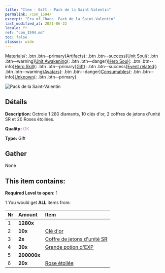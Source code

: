 ```yaml
---
title: "Item - Gift - Pack de la Saint-Valentin"
permalink: /con_1594/
excerpt: "Era of Chaos  Pack de la Saint-Valentin"
last_modified_at: 2021-06-22
locale: fr
ref: "con_1594.md"
toc: false
classes: wide
---
```

 [Materials](/ItemsFR/){: .btn .btn--primary}[Artifacts](/ItemsFR/Artifacts/){: .btn .btn--success}[Unit Soul](/ItemsFR/UnitSoul/){: .btn .btn--warning}[Unit Awakening](/ItemsFR/UnitAwakening/){: .btn .btn--danger}[Hero Soul](/ItemsFR/HeroSoul/){: .btn .btn--info}[Hero Skill](/ItemsFR/HeroSkill/){: .btn .btn--primary}[Gift](/ItemsFR/Gift/){: .btn .btn--success}[Event related](/ItemsFR/Events/){: .btn .btn--warning}[Avatars](/ItemsFR/Avatars/){: .btn .btn--danger}[Consumables](/ItemsFR/Consumables/){: .btn .btn--info}[Unknown](/ItemsFR/Unknown/){: .btn .btn--primary}

 ![Pack de la Saint-Valentin](/images/t/i_907206.png)

## Détails
 **Description:** Octroie 1 280 diamants, 10 clés d'or, 2 coffres de jetons d'unité SR et 20 Roses étoilées.

 **Quality:** <span style="color: #DA70D6">OK</span>

 **Type:** Gift

## Gather

  None

## This item contains:

 **Required Level to open:** 1

 1 You would get **ALL** items  from:

  | Nr | Amount |     Item    |
  |:---|:-------|:------------|
  | 1 |  **1280x** | <i class="fas fa-gem"/> |  | 
  | 2 |  **10x** | [Clé d'or](/ItemsFR/con_783/) |  | 
  | 3 |  **2x** | [Coffre de jetons d'unité SR](/ItemsFR/con_1597/) |  | 
  | 4 |  **30x** | [Grande potion d'EXP](/ItemsFR/con_702/) |  | 
  | 5 |  **200000x** | <i class="fas fa-coins"/> |  | 
  | 6 |  **20x** | [Rose étoilée](/ItemsFR/con_812/) |  | 

